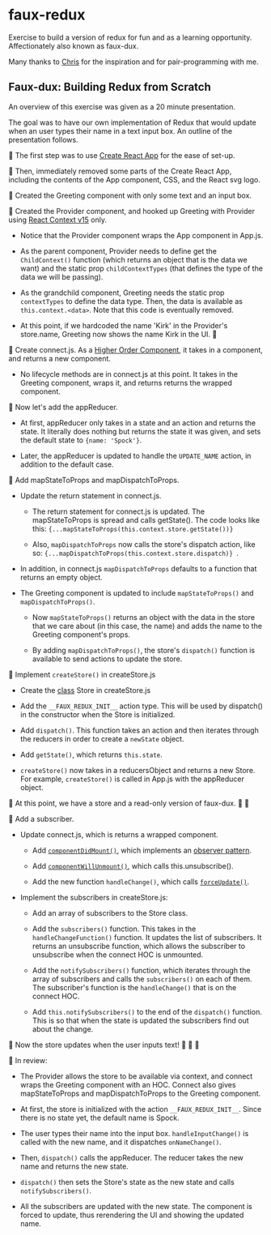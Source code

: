 # faux-redux
Exercise to build a version of redux for fun and as a learning opportunity. Affectionately also known as faux-dux.

Many thanks to [Chris](https://github.com/chrismiceli) for the inspiration and for pair-programming with me.

## Faux-dux: Building Redux from Scratch

An overview of this exercise was given as a 20 minute presentation.

The goal was to have our own implementation of Redux that would update when an user types their name in a text input box. An outline of the presentation follows.

🔶 The first step was to use [Create React App](https://github.com/facebook/create-react-app) for the ease of set-up.

🔶 Then, immediately removed some parts of the Create React App, including the contents of the App component, CSS, and the React svg logo.

🔶 Created the Greeting component with only some text and an input box.

🔶 Created the Provider component, and hooked up Greeting with Provider using [React Context v15](https://reactjs.org/docs/context.html) only.

  * Notice that the Provider component wraps the App component in App.js.
  
  * As the parent component, Provider needs to define get the `ChildContext()` function (which returns an object that is the data we want) and the static prop `childContextTypes` (that defines the type of the data we will be passing).

  * As the grandchild component, Greeting needs the static prop `contextTypes` to define the data type. Then, the data is available as `this.context.<data>`. Note that this code is eventually removed.

  * At this point, if we hardcoded the name 'Kirk' in the Provider's store.name, Greeting now shows the name Kirk in the UI. 🎉

🔶 Create connect.js. As a [Higher Order Component](https://reactjs.org/docs/higher-order-components.html), it takes in a component, and returns a new component.

  * No lifecycle methods are in connect.js at this point. It takes in the Greeting component, wraps it, and returns returns the wrapped component.

🔶 Now let's add the appReducer. 

  * At first, appReducer only takes in a state and an action and returns the state. It literally does nothing but returns the state it was given, and sets the default state to `{name: 'Spock'}`.

  * Later, the appReducer is updated to handle the `UPDATE_NAME` action, in addition to the default case.

🔶 Add mapStateToProps and mapDispatchToProps.

  * Update the return statement in connect.js.

    * The return statement for connect.js is updated. The mapStateToProps is spread and calls getState(). The code looks like this: `{...mapStateToProps(this.context.store.getState())}`

    * Also, `mapDispatchToProps` now calls the store's dispatch action, like so: `{...mapDispatchToProps(this.context.store.dispatch)} `. 
    
  * In addition, in connect.js `mapDispatchToProps` defaults to a function that returns an empty object.

  * The Greeting component is updated to include `mapStateToProps()` and `mapDispatchToProps()`. 
  
    * Now `mapStateToProps()` returns an object with the data in the store that we care about (in this case, the name) and adds the name to the Greeting component's props. 
    
    * By adding `mapDispatchToProps()`, the store's `dispatch()` function is available to send actions to update the store. 

🔶 Implement `createStore()` in createStore.js

  * Create the [class](https://developer.mozilla.org/en-US/docs/Web/JavaScript/Reference/Classes) Store in createStore.js

  * Add the `__FAUX_REDUX_INIT__` action type. This will be used by dispatch() in the constructor when the Store is initialized.

  * Add `dispatch()`. This function takes an action and then iterates through the reducers in order to create a `newState` object.

  * Add `getState()`, which returns `this.state`.

  * `createStore()` now takes in a reducersObject and returns a new Store. For example, `createStore()` is called in App.js with the appReducer object.

🔶 At this point, we have a store and a read-only version of faux-dux. 🎉 🎉

🔶 Add a subscriber.

  * Update connect.js, which is returns a wrapped component.
  
    * Add [`componentDidMount()`](https://reactjs.org/docs/react-component.html#componentdidmount), which implements an [observer pattern](https://en.wikipedia.org/wiki/Observer_pattern).

    * Add [`componentWillUnmount()`](https://reactjs.org/docs/react-component.html#componentwillunmount), which calls this.unsubscribe().

    * Add the new function `handleChange()`, which calls [`forceUpdate()`](https://reactjs.org/docs/react-component.html#forceupdate).

  * Implement the subscribers in createStore.js:

    * Add an array of subscribers to the Store class.

    * Add the `subscribers()` function. This takes in the `handleChangeFunction()` function. It updates the list of subscribers. It returns an unsubscribe function, which allows the subscriber to unsubscribe when the connect HOC is unmounted. 

    * Add the `notifySubscribers()` function, which iterates through the array of subscribers and calls the `subscribers()` on each of them. The subscriber's function is the `handleChange()` that is on the connect HOC.

    * Add `this.notifySubscribers()` to the end of the `dispatch()` function. This is so that when the state is updated the subscribers find out about the change.

🔶 Now the store updates when the user inputs text! 🎉 🎉 🎉

🔶 In review:

  * The Provider allows the store to be available via context, and connect wraps the Greeting component with an HOC. Connect also gives mapStateToProps and mapDispatchToProps to the Greeting component.

  * At first, the store is initialized with the action `__FAUX_REDUX_INIT__`. Since there is no state yet, the default name is Spock.

  * The user types their name into the input box. `handleInputChange()` is called with the new name, and it dispatches `onNameChange()`. 

  * Then, `dispatch()` calls the appReducer. The reducer takes the new name and returns the new state. 
  
  * `dispatch()` then sets the Store's state as the new state and calls `notifySubscribers()`.

  * All the subscribers are updated with the new state. The component is forced to update, thus rerendering the UI and showing the updated name.